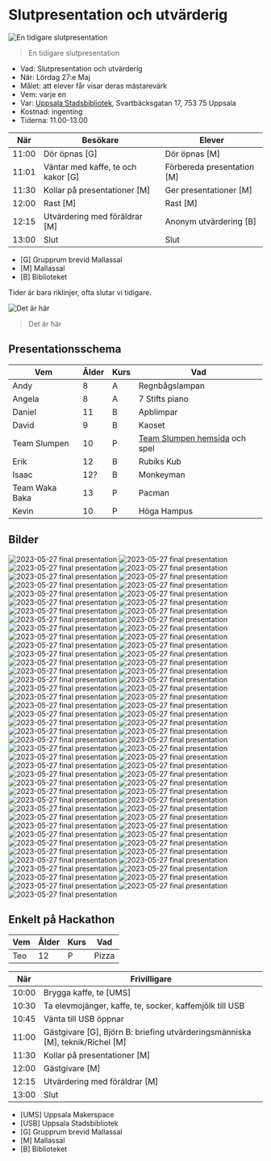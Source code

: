 # Slutpresentation och utvärderig

![En tidigare slutpresentation](../../versamheter/20221210_slutpresentation/21.jpg)

> En tidigare slutpresentation

* Vad: Slutpresentation och utvärderig
* När: Lördag 27:e Maj
* Målet: att elever får visar deras mästarevärk
* Vem: varje en
* Var: [Uppsala Stadsbibliotek](https://bibliotekuppsala.se/web/arena/stadsbiblioteket), Svartbäcksgatan 17, 753 75 Uppsala
* Kostnad: ingenting
* Tiderna: 11.00-13.00

När  |Besökare                           | Elever
-----|-----------------------------------|-----------------------
11:00|Dör öpnas [G]                      | Dör öpnas [M]
11:01|Väntar med kaffe, te och kakor [G] | Förbereda presentation [M]
11:30|Kollar på presentationer  [M]      | Ger presentationer  [M]
12:00|Rast [M]                           | Rast  [M]
12:15|Utvärdering med föräldrar [M]      | Anonym utvärdering [B]
13:00|Slut                               | Slut

* [G] Grupprum brevid Mallassal
* [M] Mallassal
* [B] Biblioteket

Tider är bara riklinjer, ofta slutar vi tidigare.

![Det är här](usb.png)

> Det är här

## Presentationsschema

Vem              |Ålder|Kurs|Vad
-----------------|-----|----|----------------
Andy             |8    |A   |Regnbågslampan
Angela           |8    |A   |7 Stifts piano
Daniel           |11   |B   |Apblimpar
David            |9    |B   |Kaoset
Team Slumpen     |10   |P   |[Team Slumpen hemsida](https://sites.google.com/view/slumpen/hem) och spel
Erik             |12   |B   |Rubiks Kub
Isaac            |12?  |B   |Monkeyman
Team Waka Baka   |13   |P   |Pacman
Kevin            |10   |P   |Höga Hampus

## Bilder

![2023-05-27 final presentation](IMG_9851.jpg)
![2023-05-27 final presentation](IMG_9852.jpg)
![2023-05-27 final presentation](IMG_9853.jpg)
![2023-05-27 final presentation](IMG_9854.jpg)
![2023-05-27 final presentation](IMG_9855.jpg)
![2023-05-27 final presentation](IMG_9856.jpg)
![2023-05-27 final presentation](IMG_9857.jpg)
![2023-05-27 final presentation](IMG_9858.jpg)
![2023-05-27 final presentation](IMG_9859.jpg)
![2023-05-27 final presentation](IMG_9860.jpg)
![2023-05-27 final presentation](IMG_9861.jpg)
![2023-05-27 final presentation](IMG_9862.jpg)
![2023-05-27 final presentation](IMG_9863.jpg)
![2023-05-27 final presentation](IMG_9864.jpg)
![2023-05-27 final presentation](IMG_9865.jpg)
![2023-05-27 final presentation](IMG_9866.jpg)
![2023-05-27 final presentation](IMG_9868.jpg)
![2023-05-27 final presentation](IMG_9869.jpg)
![2023-05-27 final presentation](IMG_9870.jpg)
![2023-05-27 final presentation](IMG_9871.jpg)
![2023-05-27 final presentation](IMG_9872.jpg)
![2023-05-27 final presentation](IMG_9873.jpg)
![2023-05-27 final presentation](IMG_9874.jpg)
![2023-05-27 final presentation](IMG_9875.jpg)
![2023-05-27 final presentation](IMG_9876.jpg)
![2023-05-27 final presentation](IMG_9877.jpg)
![2023-05-27 final presentation](IMG_9878.jpg)
![2023-05-27 final presentation](IMG_9879.jpg)
![2023-05-27 final presentation](IMG_9880.jpg)
![2023-05-27 final presentation](IMG_9881.jpg)
![2023-05-27 final presentation](IMG_9882.jpg)
![2023-05-27 final presentation](IMG_9883.jpg)
![2023-05-27 final presentation](IMG_9884.jpg)
![2023-05-27 final presentation](IMG_9885.jpg)
![2023-05-27 final presentation](IMG_9886.jpg)
![2023-05-27 final presentation](IMG_9887.jpg)
![2023-05-27 final presentation](IMG_9888.jpg)
![2023-05-27 final presentation](IMG_9889.jpg)
![2023-05-27 final presentation](IMG_9890.jpg)
![2023-05-27 final presentation](IMG_9891.jpg)
![2023-05-27 final presentation](IMG_9892.jpg)
![2023-05-27 final presentation](IMG_9893.jpg)
![2023-05-27 final presentation](IMG_9894.jpg)
![2023-05-27 final presentation](IMG_9895.jpg)
![2023-05-27 final presentation](IMG_9896.jpg)
![2023-05-27 final presentation](IMG_9897.jpg)
![2023-05-27 final presentation](IMG_9898.jpg)
![2023-05-27 final presentation](IMG_9899.jpg)
![2023-05-27 final presentation](IMG_9900.jpg)
![2023-05-27 final presentation](IMG_9901.jpg)
![2023-05-27 final presentation](IMG_9902.jpg)
![2023-05-27 final presentation](IMG_9903.jpg)
![2023-05-27 final presentation](IMG_9904.jpg)
![2023-05-27 final presentation](IMG_9905.jpg)
![2023-05-27 final presentation](IMG_9906.jpg)
![2023-05-27 final presentation](IMG_9907.jpg)
![2023-05-27 final presentation](IMG_9908.jpg)
![2023-05-27 final presentation](IMG_9909.jpg)
![2023-05-27 final presentation](IMG_9910.jpg)
![2023-05-27 final presentation](IMG_9911.jpg)
![2023-05-27 final presentation](IMG_9912.jpg)
![2023-05-27 final presentation](IMG_9913.jpg)
![2023-05-27 final presentation](IMG_9914.jpg)
![2023-05-27 final presentation](IMG_9915.jpg)
![2023-05-27 final presentation](IMG_9916.jpg)
![2023-05-27 final presentation](IMG_9917.jpg)
![2023-05-27 final presentation](IMG_9918.jpg)
![2023-05-27 final presentation](IMG_9919.jpg)
![2023-05-27 final presentation](IMG_9920.jpg)
![2023-05-27 final presentation](IMG_9921.jpg)
![2023-05-27 final presentation](IMG_9922.jpg)
![2023-05-27 final presentation](IMG_9923.jpg)
![2023-05-27 final presentation](IMG_9924.jpg)
![2023-05-27 final presentation](IMG_9925.jpg)
![2023-05-27 final presentation](IMG_9926.jpg)
![2023-05-27 final presentation](IMG_9927.jpg)
![2023-05-27 final presentation](IMG_9928.jpg)
![2023-05-27 final presentation](IMG_9929.jpg)
![2023-05-27 final presentation](IMG_9930.jpg)

## Enkelt på Hackathon

Vem              |Ålder|Kurs|Vad
-----------------|-----|----|----------------
Teo              |12   |P   |Pizza

När  |Frivilligare
-----|-----------------------------------
10:00|Brygga kaffe, te [UMS]
10:30|Ta elevmojänger, kaffe, te, socker, kaffemjölk till USB
10:45|Vänta till USB öppnar
11:00|Gästgivare [G], Björn B: briefing utvärderingsmänniska [M], teknik/Richel [M]
11:30|Kollar på presentationer  [M]
12:00|Gästgivare [M]
12:15|Utvärdering med föräldrar [M]
13:00|Slut

* [UMS] Uppsala Makerspace
* [USB] Uppsala Stadsbibliotek
* [G] Grupprum brevid Mallassal
* [M] Mallassal
* [B] Biblioteket
